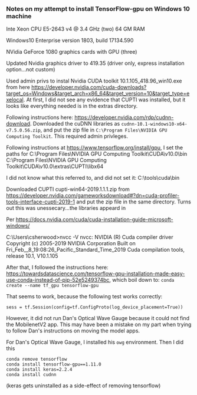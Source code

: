 
### Notes on my attempt to install TensorFlow-gpu on Windows 10 machine

Inte Xeon CPU E5-2643 v4 @ 3.4 GHz (two)
64 GM RAM

Windows10 Enterprise version 1803, build 17134.590

NVidia GeForce 1080 graphics cards with GPU (three)

Updated Nvidia graphics driver to 419.35 (driver only, express installation option...not custom)

Used admin privs to instal Nvidia CUDA toolkit 10.1.105_418.96_win10.exe from here https://developer.nvidia.com/cuda-downloads?target_os=Windows&target_arch=x86_64&target_version=10&target_type=exelocal. At first, I did not see any evidence that CUPTI was installed, but it looks like everything needed is in the extras directory. 

Following instructions here: https://developer.nvidia.com/rdp/cudnn-download. Downloaded the cuDNN libraries as `cudnn-10.1-windows10-x64-v7.5.0.56.zip`, and put the zip file in `C:\Program Files\NVIDIA GPU Computing Toolkit`. This required admin privleges.

Following instructions at https://www.tensorflow.org/install/gpu, I set the paths for
C:\Program Files\NVIDIA GPU Computing Toolkit\CUDA\v10.0\bin
C:\Program Files\NVIDIA GPU Computing Toolkit\CUDA\v10.0\extras\CUPTI\libx64

I did not know what this referred to, and did not set it:
C:\tools\cuda\bin

Downloaded CUPTI cupti-win64-2019.1.1.1.zip from https://developer.nvidia.com/gameworksdownload#?dn=cuda-profiler-tools-interface-cupti-2019-1 and put the zip file in the same directory. Turns out this was unessecary...the libraries appeard in 

Per https://docs.nvidia.com/cuda/cuda-installation-guide-microsoft-windows/

C:\Users\csherwood>nvcc -V
nvcc: NVIDIA (R) Cuda compiler driver
Copyright (c) 2005-2019 NVIDIA Corporation
Built on Fri_Feb__8_19:08:26_Pacific_Standard_Time_2019
Cuda compilation tools, release 10.1, V10.1.105

After that, I followed the instructions here: https://towardsdatascience.com/tensorflow-gpu-installation-made-easy-use-conda-instead-of-pip-52e5249374bc, which boil down to: ```conda create --name tf_gpu tensorflow-gpu```

That seems to work, because the following test works correctly:
```import tensorflow as tf
sess = tf.Session(config=tf.ConfigProto(log_device_placement=True))
```
However, it did not run Dan's Optical Wave Gauge because it could not find the MobilenetV2 app. This may have been a mistake on my part when trying to follow Dan's instructions on moving the model apps.

For Dan's Optical Wave Gauge, I installed his `owg` environment. Then I did this
```
conda remove tensorflow
conda install tensorflow-gpu==1.11.0
conda install keras=2.2.4
conda install cudnn
```
(keras gets uninstalled as a side-effect of removing tensorflow)
